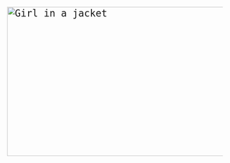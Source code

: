 <!DOCTYPE html>
<html>
<body>
<pre style="font-size:160%">
<img src="https://www.queestudiar.org/wp-content/uploads/2017/10/software-750x350.jpg" alt="Girl in a jacket" width="750" height="350">
                                                PROYECTO
                                           ANALISIS DE SISTEMAS II


</pre>


</body>
</html>
